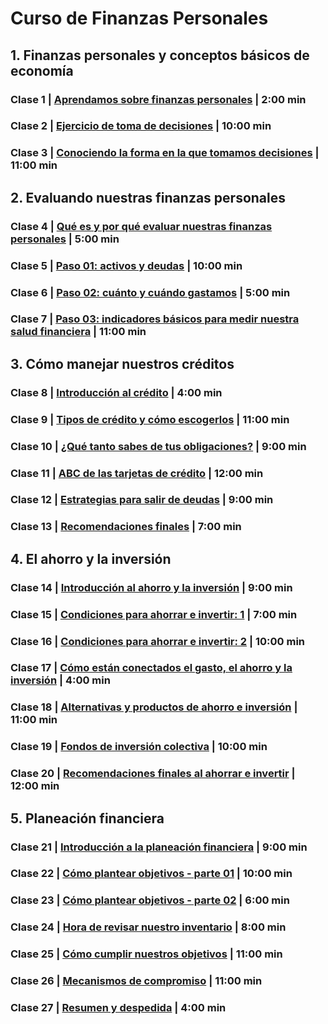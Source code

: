 ﻿# Curso de Finanzas Personales

## 1. Finanzas personales y conceptos básicos de economía

### Clase 1 | [Aprendamos sobre finanzas personales](https://platzi.com/clases/1190-finanzas/9160-aprendamos-sobre-finanzas-personales/ "") | 2:00 min



### Clase 2 | [Ejercicio de toma de decisiones](https://platzi.com/clases/1190-finanzas/9162-ejercicio-de-toma-de-decisiones/ "") | 10:00 min



### Clase 3 | [Conociendo la forma en la que tomamos decisiones](https://platzi.com/clases/1190-finanzas/9163-conociendo-la-forma-en-la-que-tomamos-decisiones/ "") | 11:00 min




## 2. Evaluando nuestras finanzas personales



### Clase 4 | [Qué es y por qué evaluar nuestras finanzas personales](https://platzi.com/clases/1190-finanzas/9164-que-es-y-por-que-evaluar-nuestras-finanzas-persona/ "") | 5:00 min



### Clase 5 | [Paso 01: activos y deudas](https://platzi.com/clases/1190-finanzas/9166-paso-01-activos-y-deudas/ "") | 10:00 min



### Clase 6 | [Paso 02: cuánto y cuándo gastamos](https://platzi.com/clases/1190-finanzas/9168-paso-02-cuanto-y-cuando-gastamos/ "") | 5:00 min



### Clase 7 | [Paso 03: indicadores básicos para medir nuestra salud financiera](https://platzi.com/clases/1190-finanzas/9169-paso-03-indicadores-basicos-para-medir-nuestra-sal/ "") | 11:00 min




## 3. Cómo manejar nuestros créditos



### Clase 8 | [Introducción al crédito](https://platzi.com/clases/1190-finanzas/9171-introduccion-al-credito/ "") | 4:00 min



### Clase 9 | [Tipos de crédito y cómo escogerlos](https://platzi.com/clases/1190-finanzas/9172-tipos-de-credito-y-como-escogerlos/ "") | 11:00 min



### Clase 10 | [¿Qué tanto sabes de tus obligaciones?](https://platzi.com/clases/1190-finanzas/9177-que-tanto-sabes-de-tus-obligaciones/ "") | 9:00 min



### Clase 11 | [ABC de las tarjetas de crédito](https://platzi.com/clases/1190-finanzas/9178-abc-de-las-tarjetas-de-credito/ "") | 12:00 min



### Clase 12 | [Estrategias para salir de deudas](https://platzi.com/clases/1190-finanzas/9179-estrategias-para-salir-de-deudas/ "") | 9:00 min



### Clase 13 | [Recomendaciones finales](https://platzi.com/clases/1190-finanzas/9180-recomendaciones-finales/ "") | 7:00 min





## 4. El ahorro y la inversión



### Clase 14 | [Introducción al ahorro y la inversión](https://platzi.com/clases/1190-finanzas/9182-introduccion-al-ahorro-y-la-inversion/ "") | 9:00 min



### Clase 15 | [Condiciones para ahorrar e invertir: 1](https://platzi.com/clases/1190-finanzas/9183-condiciones-para-ahorrar-e-invertir-1/ "") | 7:00 min



### Clase 16 | [Condiciones para ahorrar e invertir: 2](https://platzi.com/clases/1190-finanzas/9185-condiciones-para-ahorrar-e-invertir-2/ "") | 10:00 min



### Clase 17 | [Cómo están conectados el gasto, el ahorro y la inversión](https://platzi.com/clases/1190-finanzas/9188-como-estan-conectados-el-gasto-el-ahorro-y-la-inve/ "") | 4:00 min



### Clase 18 | [Alternativas y productos de ahorro e inversión](https://platzi.com/clases/1190-finanzas/9189-alternativas-y-productos-de-ahorro-e-inversion/ "") | 11:00 min



### Clase 19 | [Fondos de inversión colectiva](https://platzi.com/clases/1190-finanzas/9190-fondos-de-inversion-colectiva/ "") | 10:00 min



### Clase 20 | [Recomendaciones finales al ahorrar e invertir](https://platzi.com/clases/1190-finanzas/9192-recomendaciones-finales-al-ahorrar-e-invertir/ "") | 12:00 min




## 5. Planeación financiera



### Clase 21 | [Introducción a la planeación financiera](https://platzi.com/clases/1190-finanzas/9194-introduccion-a-la-planeacion-financiera/ "") | 9:00 min



### Clase 22 | [Cómo plantear objetivos - parte 01](https://platzi.com/clases/1190-finanzas/9195-como-plantear-objetivos-parte-01/ "") | 10:00 min



### Clase 23 | [Cómo plantear objetivos - parte 02](https://platzi.com/clases/1190-finanzas/9196-como-plantear-objetivos-parte-02/ "") | 6:00 min



### Clase 24 | [Hora de revisar nuestro inventario](https://platzi.com/clases/1190-finanzas/9197-hora-de-revisar-nuestro-inventario/ "") | 8:00 min



### Clase 25 | [Cómo cumplir nuestros objetivos](https://platzi.com/clases/1190-finanzas/9198-como-cumplir-nuestros-objetivos/ "") | 11:00 min



### Clase 26 | [Mecanismos de compromiso](https://platzi.com/clases/1190-finanzas/9199-mecanismos-de-compromiso/ "") | 11:00 min


### Clase 27 | [Resumen y despedida](https://platzi.com/clases/1190-finanzas/9201-resumen-y-despedida/ "") | 4:00 min
